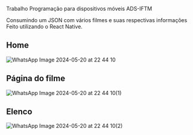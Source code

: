 Trabalho Programação para dispositivos móveis ADS-IFTM

Consumindo um JSON com vários filmes e suas respectivas informações
Feito utilizando o React Native.

<h2>Home</h2>

![WhatsApp Image 2024-05-20 at 22 44 10](https://github.com/oliveiraronaldo/App-Filmes/assets/82688367/9163f0f4-268a-4edb-88da-8315e928e887)

<h2>Página do filme</h2>

![WhatsApp Image 2024-05-20 at 22 44 10(1)](https://github.com/oliveiraronaldo/App-Filmes/assets/82688367/9903b532-829e-45eb-a9ab-a4b4ca100af2)

<h2>Elenco</h2>

![WhatsApp Image 2024-05-20 at 22 44 10(2)](https://github.com/oliveiraronaldo/App-Filmes/assets/82688367/4c5089de-977e-49dd-8052-67fdd7cb84c6)
